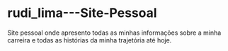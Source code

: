 # rudi_lima---Site-Pessoal
Site pessoal onde apresento todas as minhas informações sobre a minha carreira e todas as histórias da minha trajetória até hoje.
